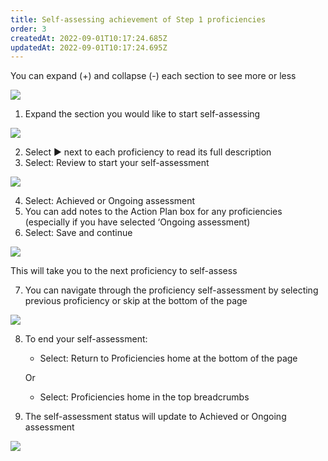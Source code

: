 ```yaml
---
title: Self-assessing achievement of Step 1 proficiencies​
order: 3
createdAt: 2022-09-01T10:17:24.685Z
updatedAt: 2022-09-01T10:17:24.695Z
---
```

You can expand (+) and collapse (-) each section to see more or less ​

![](/img/le-5-assessing-5.jpg)

1. Expand the section you would like to start self-assessing​

![](/img/le-5-assessing-6.jpg)

2. Select ▶︎ next to each proficiency to read its full description​
3. Select: Review to start your self-assessment​

![](/img/le-5-assessing-7.jpg)

4. Select: Achieved or Ongoing assessment ​
5. You can add notes to the Action Plan  box for any proficiencies (especially if you have selected ‘Ongoing assessment)​
6. Select: Save and continue ​

![](/img/le-5-assessing-8.jpg)

This will take you to the next proficiency to self-assess​

7. You can navigate through the proficiency self-assessment by selecting previous proficiency or skip at the bottom of the page​

![](/img/le-5-assessing-9.jpg)

8. To end your self-assessment:​

   * Select: Return to Proficiencies home at the bottom of the page ​

   Or ​

   * Select: Proficiencies home in the top breadcrumbs​
9. ​The self-assessment status will update to Achieved or Ongoing assessment​

![](/img/le-5-assessing-10.jpg)